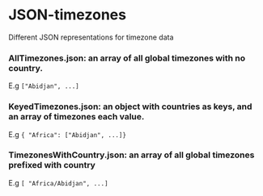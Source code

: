 # JSON-timezones
Different JSON representations for timezone data

### AllTimezones.json: an array of all global timezones with no country.
  E.g `["Abidjan", ...]`

### KeyedTimezones.json: an object with countries as keys, and an array of timezones each value.
  E.g `{ "Africa": ["Abidjan", ...]}`

### TimezonesWithCountry.json: an array of all global timezones prefixed with country
  E.g `[ "Africa/Abidjan", ...]`
